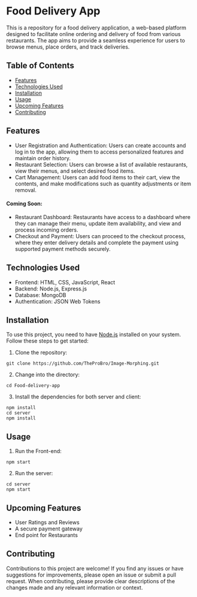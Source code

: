 # Food Delivery App
This is a repository for a food delivery application, a web-based platform designed to facilitate online ordering and delivery of food from various restaurants. The app aims to provide a seamless experience for users to browse menus, place orders, and track deliveries.

## Table of Contents
* [Features](#features)
* [Technologies Used](#technologies-used)
* [Installation](#installation)
* [Usage](#usage)
* [Upcoming Features](#upcoming-features)
* [Contributing](#contributing)

## Features
- User Registration and Authentication: Users can create accounts and log in to the app, allowing them to access personalized features and maintain order history.
- Restaurant Selection: Users can browse a list of available restaurants, view their menus, and select desired food items.
- Cart Management: Users can add food items to their cart, view the contents, and make modifications such as quantity adjustments or item removal.
#### Coming Soon:
- Restaurant Dashboard: Restaurants have access to a dashboard where they can manage their menu, update item availability, and view and process incoming orders.
- Checkout and Payment: Users can proceed to the checkout process, where they enter delivery details and complete the payment using supported payment methods securely.

## Technologies Used
- Frontend: HTML, CSS, JavaScript, React
- Backend: Node.js, Express.js
- Database: MongoDB
- Authentication: JSON Web Tokens

## Installation
To use this project, you need to have [Node.js](https://nodejs.org) installed on your system. Follow these steps to get started:
1. Clone the repository: 
  ~~~~ 
  git clone https://github.com/TheProBro/Image-Morphing.git
  ~~~~
2. Change into the directory:
~~~~
cd Food-delivery-app
~~~~
3. Install the dependencies for both server and client:
~~~~
npm install
cd server
npm install
~~~~

## Usage
1. Run the Front-end:
~~~~
npm start
~~~~
2. Run the server:
~~~~
cd server
npm start
~~~~
## Upcoming Features
- User Ratings and Reviews
- A secure payment gateway
- End point for Restaurants
## Contributing
Contributions to this project are welcome! If you find any issues or have suggestions for improvements, please open an issue or submit a pull request. When contributing, please provide clear descriptions of the changes made and any relevant information or context.
